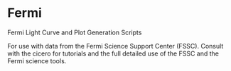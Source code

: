 # Fermi
Fermi Light Curve and Plot Generation Scripts

For use with data from the Fermi Science Support Center (FSSC).
Consult with the cicero for tutorials and the full detailed use of the FSSC and the Fermi science tools.
